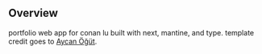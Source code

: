 ## Overview

portfolio web app for conan lu built with next, mantine, and type. 
template credit goes to [Aycan Öğüt](https://github.com/aycanogut).  

